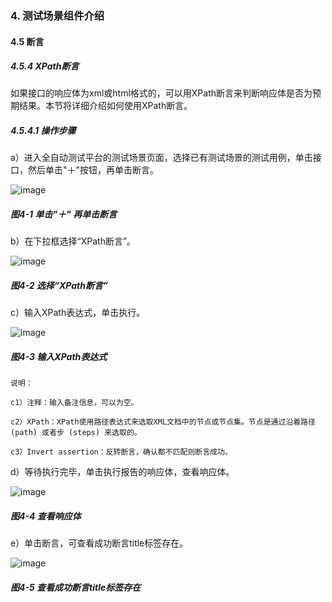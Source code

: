 ### 4. 测试场景组件介绍

#### 4.5 断言

##### 4.5.4 XPath断言

如果接口的响应体为xml或html格式的，可以用XPath断言来判断响应体是否为预期结果。本节将详细介绍如何使用XPath断言。

##### 4.5.4.1 操作步骤

a）进入全自动测试平台的测试场景页面，选择已有测试场景的测试用例，单击接口，然后单击"＋"按钮，再单击断言。

![image](https://user-images.githubusercontent.com/79617492/192468705-928b4753-819e-4181-9599-26ca38909311.png)

##### 图4-1 单击"＋" 再单击断言

b）在下拉框选择“XPath断言”。

![image](https://user-images.githubusercontent.com/79617492/192468719-d703c6ae-a2e5-42b9-9395-e21811980595.png)

##### 图4-2 选择“XPath断言”

c）输入XPath表达式，单击执行。

![image](https://user-images.githubusercontent.com/79617492/192468731-8886f3ea-861f-4173-8a36-bbf3e99d7e98.png)

##### 图4-3 输入XPath表达式

```
说明：

c1）注释：输入备注信息，可以为空。

c2）XPath：XPath使用路径表达式来选取XML文档中的节点或节点集。节点是通过沿着路径 (path) 或者步 (steps) 来选取的。

c3）Invert assertion：反转断言，确认都不匹配则断言成功。
```

d）等待执行完毕，单击执行报告的响应体，查看响应体。

![image](https://user-images.githubusercontent.com/79617492/192468756-445dab14-cbd0-438a-b6a1-78116bda8d53.png)

##### 图4-4 查看响应体

e）单击断言，可查看成功断言title标签存在。

![image](https://user-images.githubusercontent.com/79617492/192468773-3ecc3902-80e8-4160-b29b-ded8313f5fd3.png)

##### 图4-5 查看成功断言title标签存在
